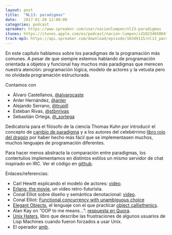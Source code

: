 ```yaml
---
layout: post
title:  "NL13: paradigmas"
date:   2017-01-20 12:00:00
categories: podcast
spreaker: https://www.spreaker.com/user/nacionlumpen/nl13-paradigmas
itunes: https://itunes.apple.com/es/podcast/nacion-lumpen/id1023465004?l=en&mt=2
track-mp3: https://api.spreaker.com/download/episode/10349115/nl13_paradigmas.mp3
---
```


En este capítulo hablamos sobre los paradigmas de la programación más comunes.
A pesar de que siempre estemos hablando de programación orientada a objetos y
funcional hay muchos más paradigmas que merecen nuestra atención: programación
lógica, modelo de actores y la vetusta pero no olvidada programación
estructurada.

Contamos con

 - Álvaro Castellanos, [@alvarocaste](https://twitter.com/alvarocaste)
 - Anler Hernández, [@anler](https://twitter.com/anler)
 - Alejando Serrano, [@trupill](https://twitter.com/trupill)
 - Esteban Rivas, [@stbnrivas](https://twitter.com/stbnrivas)
 - Sebastián Ortega, [@_sortega](https://twitter.com/_sortega)

Dedicatoria para el filósofo de la ciencia Thomas Kuhn por introducir el
concepto de [cambio de paradigma][shift] y a los autores del celebérrimo
[libro rojo del dragón][dragon] por haber hecho más fácil que se implementasen
muchos, muchos lenguajes de programación diferentes.

[shift]: https://en.wikipedia.org/wiki/Paradigm_shift
[dragon]: https://www.amazon.es/Compiladores-Principios-Tecnicas-Y-Herramientas/dp/9684443331

Para hacer menos abstracta la comparación entre paradigmas, los contertulios
implementamos en distintos estilos un mismo servidor de chat inspirado en IRC.
Ver el código en [github](https://github.com/NacionLumpen/chat).

Enlaces/referencias:

- Carl Hewitt explicando el modelo de actores: [video][hewitt].
- [Erlang, the movie][erlang], un vídeo retro-futurista.
- Conal Elliot sobre diseño y semántica denotacional: [video](https://www.youtube.com/watch?v=bmKYiUOEo2A).
- Conal Elliot: [Functional concurrency with unambiguous choice](http://conal.net/blog/posts/functional-concurrency-with-unambiguous-choice)
- [Elegant Objects](http://eolang.org/), el lenguaje con el que practicar
  [object callisthenics][callisthenics].
- Alan Kay on “OOP to me means…”: [respuesta en Quora][quora].
- [Unix Haters][haters], libro que describe las frustraciones de algunos usuarios de
  Lisp Machines cuando fueron forzados a usar Unix.
- El operador [amb](http://www.randomhacks.net/2005/10/11/amb-operator/).

[hewitt]: https://channel9.msdn.com/Shows/Going+Deep/Hewitt-Meijer-and-Szyperski-The-Actor-Model-everything-you-wanted-to-know-but-were-afraid-to-ask
[erlang]: https://www.youtube.com/watch?v=uKfKtXYLG78
[callisthenics]: http://williamdurand.fr/2013/06/03/object-calisthenics/
[quora]: https://www.quora.com/What-does-Alan-Kay-mean-when-he-said-OOP-to-me-means-only-messaging-local-retention-and-protection-and-hiding-of-state-process-and-extreme-late-binding-of-all-things-It-can-be-done-in-Smalltalk-and-in-LISP
[haters]: https://en.wikipedia.org/wiki/The_Unix-Haters_Handbook


